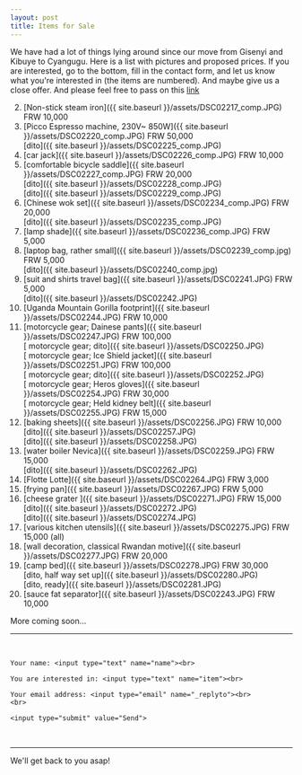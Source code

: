 ```yaml
---
layout: post
title: Items for Sale
---
```

We have had a lot of things lying around since our move from Gisenyi and Kibuye to Cyangugu. Here is a list with pictures and proposed prices. If you are interested, go to the bottom, fill in the contact form, and let us know what you're interested in (the items are numbered). And maybe give us a close offer. And please feel free to pass on this [link](https://zorbathegreek.github.io/GarageSale/) 


<!-- 1. [Six Pairs of Shoes] partly sold, will update picture soon <!--- #({{ site.baseurl }}/assets/DSC02213_comp.jpg)-->
2. [Non-stick steam iron]({{ site.baseurl }}/assets/DSC02217_comp.JPG) FRW 10,000  
3. [Picco Espresso machine, 230V~ 850W]({{ site.baseurl }}/assets/DSC02220_comp.JPG) FRW 50,000  
[dito]({{ site.baseurl }}/assets/DSC02225_comp.JPG)
4. [car jack]({{ site.baseurl }}/assets/DSC02226_comp.JPG) FRW 10,000  
5. [comfortable bicycle saddle]({{ site.baseurl }}/assets/DSC02227_comp.JPG) FRW 20,000   
[dito]({{ site.baseurl }}/assets/DSC02228_comp.JPG)  
[dito]({{ site.baseurl }}/assets/DSC02229_comp.JPG)  
6. [Chinese wok set]({{ site.baseurl }}/assets/DSC02234_comp.JPG) FRW 20,000    
[dito]({{ site.baseurl }}/assets/DSC02235_comp.JPG)
7. [lamp shade]({{ site.baseurl }}/assets/DSC02236_comp.JPG) FRW 5,000  
8. [laptop bag, rather small]({{ site.baseurl }}/assets/DSC02239_comp.jpg)  FRW 5,000  
[dito]({{ site.baseurl }}/assets/DSC02240_comp.jpg)
9. [suit and shirts travel bag]({{ site.baseurl }}/assets/DSC02241.JPG) FRW 5,000   
[dito]({{ site.baseurl }}/assets/DSC02242.JPG)
10. [Uganda Mountain Gorilla footprint]({{ site.baseurl }}/assets/DSC02244.JPG) FRW 10,000  
11. [motorcycle gear; Dainese pants]({{ site.baseurl }}/assets/DSC02247.JPG) FRW 100,000    
[ motorcycle gear; dito]({{ site.baseurl }}/assets/DSC02250.JPG)  
[ motorcycle gear; Ice Shield jacket]({{ site.baseurl }}/assets/DSC02251.JPG)  FRW 100,000  
[ motorcycle gear; dito]({{ site.baseurl }}/assets/DSC02252.JPG)  
[ motorcycle gear; Heros gloves]({{ site.baseurl }}/assets/DSC02254.JPG)  FRW 30,000  
[ motorcycle gear; Held kidney belt]({{ site.baseurl }}/assets/DSC02255.JPG)  FRW 15,000   
12. [baking sheets]({{ site.baseurl }}/assets/DSC02256.JPG)  FRW 10,000  
[dito]({{ site.baseurl }}/assets/DSC02257.JPG)  
[dito]({{ site.baseurl }}/assets/DSC02258.JPG)  
13. [water boiler Nevica]({{ site.baseurl }}/assets/DSC02259.JPG)  FRW 15,000   
[dito]({{ site.baseurl }}/assets/DSC02262.JPG)
14. [Flotte Lotte]({{ site.baseurl }}/assets/DSC02264.JPG) FRW 3,000   
15. [frying pan]({{ site.baseurl }}/assets/DSC02267.JPG)  FRW 5,000  
16. [cheese grater ]({{ site.baseurl }}/assets/DSC02271.JPG)  FRW 15,000   
[dito]({{ site.baseurl }}/assets/DSC02272.JPG)  
[dito]({{ site.baseurl }}/assets/DSC02274.JPG)  
17. [various kitchen utensils]({{ site.baseurl }}/assets/DSC02275.JPG) FRW 15,000 (all)
18. [wall decoration, classical Rwandan motive]({{ site.baseurl }}/assets/DSC02277.JPG) FRW 20,000    
19. [camp bed]({{ site.baseurl }}/assets/DSC02278.JPG)  FRW 30,000  
[dito, half way set up]({{ site.baseurl }}/assets/DSC02280.JPG)  
[dito, ready]({{ site.baseurl }}/assets/DSC02281.JPG)
20. [sauce fat separator]({{ site.baseurl }}/assets/DSC02243.JPG) FRW 10,000    

More coming soon...



<hr>
<br>
<form action="https://formspree.io/garagesale.ashs@gmail.com"
	method="POST">

    Your name: <input type="text" name="name"><br>
    
    You are interested in: <input type="text" name="item"><br>
    
    Your email address: <input type="email" name="_replyto"><br>
    <br>
    
    <input type="submit" value="Send">
    
</form>
<br>
<hr>

We'll get back to you asap!
